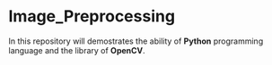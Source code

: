 # Image_Preprocessing


In this repository will demostrates the ability of **Python** programming language and the library of **OpenCV**.
